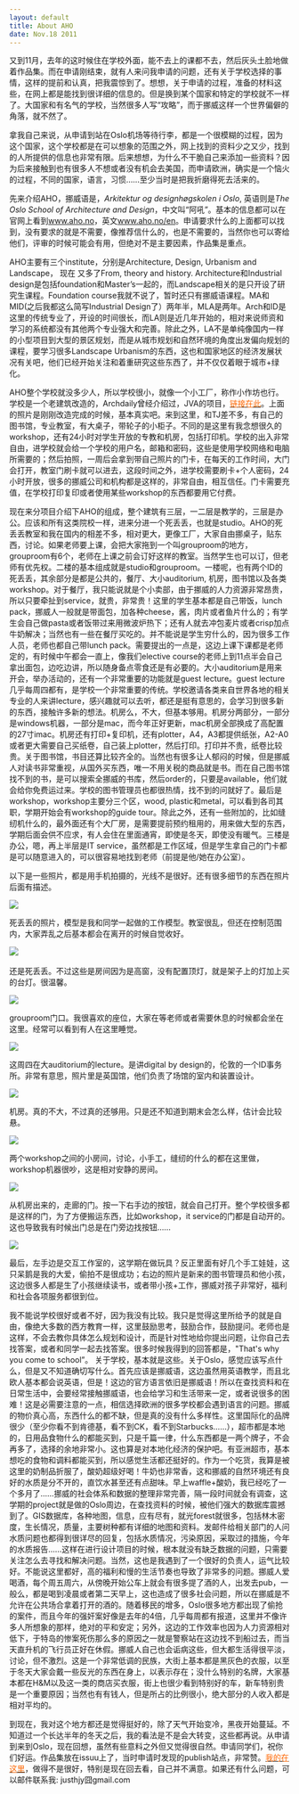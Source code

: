 ```yaml
---
layout: default
title: About AHO
date: Nov.18 2011
---
```


又到11月，去年的这时候住在学校外面，能不去上的课都不去，然后灰头土脸地做着作品集。而在申请刚结束，就有人来问我申请的问题，还有关于学校选择的事情，这样的提前和认真，把我震惊到了。想想，关于申请的过程，准备的材料这些，在网上都是能找到很详细的信息的。但是换到某个国家和特定的学校就不一样了。大国家和有名气的学校，当然很多人写“攻略”，而于挪威这样一个世界偏僻的角落，就不然了。

拿我自己来说，从申请到站在Oslo机场等待行李，都是一个很模糊的过程，因为这个国家，这个学校都是在可以想象的范围之外，网上找到的资料少之又少，找到的人所提供的信息也非常有限。后来想想，为什么不干脆自己来添加一些资料？因为后来接触到也有很多人不想或者没有机会去美国，而申请欧洲，确实是一个恼火的过程，不同的国家，语言，习惯……至少当时是把我折磨得死去活来的。

先来介绍AHO，挪威语是，<em>Arkitektur og designhøgskolen i Oslo</em>, 英语则是<em>The Oslo School of Architecture and Design</em>，中文叫“阿吼”。基本的信息都可以在官网上看到<span style="color:#ff6600;"><a href="http://www.aho.no"><span style="color:#ff6600;">www.aho.no</span></a></span>，英文<span style="color:#ff6600;"><a href="http://www.aho.no"><span style="color:#ff6600;">www.aho.no/en</span></a></span>。申请要求什么的上面都可以找到，没有要求的就是不需要，像推荐信什么的，也是不需要的，当然你也可以寄给他们，评审的时候可能会有用，但绝对不是主要因素，作品集是重点。

AHO主要有三个institute，分别是Architecture, Design, Urbanism and Landscape， 现在 又多了From, theory and history. Architecture和Industrial design是包括foundation和Master’s一起的，而Landscape相关的是只开设了研究生课程。Foundation course我就不说了，暂时还只有挪威语课程。MA和MID(之后我都这么简写Industrial Design了）两年半，MLA是两年。Arch和ID是这里的传统专业了，开设的时间很长，而LA则是近几年开始的，相对来说师资和学习的系统都没有其他两个专业强大和完善。除此之外，LA不是单纯像国内一样的小型项目到大型的景区规划，而是从城市规划和自然环境的角度出发偏向规划的课程，要学习很多Landscape Urbanism的东西，这也和国家地区的经济发展状况有关吧，他们已经开始关注和着重研究这些东西了，并不仅仅着眼于城市+绿化。

AHO整个学校就没多少人，所以学校很小，就像一个小工厂，称作小作坊也行。学校是一个老建筑改造的，Archdaily曾经介绍过，JVA的项目，<span style="color:#ff6600;"><a href="http://www.archdaily.com/2240/oslo-school-of-architecture-jva/"><span style="color:#ff6600;">链接在此</span></a></span>。上面的照片是刚刚改造完成的时候，基本真实吧。来到这里，和TJ差不多，有自己的图书馆，专业教室，有大桌子，带轮子的小柜子。不同的是这里有我念想很久的workshop，还有24小时对学生开放的专教和机房，包括打印机。学校的出入非常自由，进学校就会给一个学校的用户名，邮箱和密码，这些是使用学校网络和电脑所需要的；然后拍照，一周后会拿到带自己照片的门卡，在每天的工作时间，大门会打开，教室门刷卡就可以进去，这段时间之外，进学校需要刷卡+个人密码，24小时开放，很多的挪威公司和机构都是这样的，非常自由，相互信任。门卡需要充值，在学校打印复印或者使用某些workshop的东西都要用它付费。

现在来分项目介绍下AHO的组成，整个建筑有三层，一二层是教学的，三层是办公。应该和所有这类院校一样，进来分进一个死丢丢，也就是studio。AHO的死丢丢教室和我在国内的相差不多，相对更大，更像工厂，大家自由挪桌子，贴东西，讨论。如果老师要上课，会把大家拖到一个叫grouproom的地方，grouproom有6个，老师在上课之前会订好这样的教室。当然学生也可以订，但老师有优先权。二楼的基本组成就是studio和grouproom。一楼呢，也有两个ID的死丢丢，其余部分是都是公共的，餐厅、大小auditorium, 机房，图书馆以及各类workshop。对于餐厅，我只能说就是个小卖部，由于挪威的人力资源非常昂贵，所以只要牵扯到service，就贵，非常贵！这里的学生基本都是自己带饭，lunch pack，挪威人一般就是带面包，加各种cheese，酱，肉片或者鱼片什么的；有学生会自己做pasta或者饭带过来用微波炉热下；还有人就去冲包麦片或者crisp加点牛奶解决；当然也有一些在餐厅买吃的。并不能说是学生穷什么的，因为很多工作人员，老师也都自己带lunch pack。需要提出的一点是，这边上课下课都是老师定的，有时候中午都会一直上，像我们elective course的老师上到11点半会自己拿出面包，边吃边讲，所以随身备点零食还是有必要的。大小auditorium是用来开会，举办活动的，还有一个非常重要的功能就是guest lecture。guest lecture几乎每周四都有，是学校一个非常重要的传统。学校邀请各类来自世界各地的相关专业的人来讲lecture，感兴趣就可以去听，都还是挺有意思的，会学习到很多新的东西，接触许多新的想法。机房么，不大，但基本够用。机房分两部分，一部分是windows机器，一部分是mac，而今年正好更新，mac机房全部换成了高配置的27寸imac。机房还有打印+复印机，还有plotter，A4，A3都提供纸张，A2-A0或者更大需要自己买纸卷，自己装上plotter，然后打印。打印并不贵，纸卷比较贵。关于图书馆，书目还算比较齐全的。当然也有很多让人郁闷的时候，但是挪威人对读书非常重视，从国外买东西，唯一不用关税的商品就是书。而在自己图书馆找不到的书，是可以搜索全挪威的书库，然后order的，只要是available，他们就会给你免费运过来。学校的图书管理员也都很热情，找不到的问就好了。最后是workshop，workshop主要分三个区，wood, plastic和metal，可以看到各司其职，学期开始会有workshop的guide tour。除此之外，还有一些附加的，比如缝纫机什么的，最外面还有个大厂房，是需要提前预约租用的，用来做大型的东西，学期后面会供不应求，有人会住在里面通宵，即使是冬天，即使没有暖气。三楼是办公，嗯，再上半层是IT service，虽然都是工作区域，但是学生拿自己的门卡都是可以随意进入的，可以很容易地找到老师（前提是他/她在办公室）。

以下是一些照片，都是用手机拍摄的，光线不是很好。还有很多细节的东西在照片后面有描述。

![](http://windsdiary.files.wordpress.com/2011/11/20111117_0142.jpg)

死丢丢的照片，模型是我和同学一起做的工作模型。教室很乱，但还在控制范围内，大家弄乱之后基本都会在离开的时候自觉收好。

![](http://windsdiary.files.wordpress.com/2011/11/20111117_025.jpg) 

还是死丢丢。不过这些是房间因为是高窗，没有配置顶灯，就是架子上的灯加上买的台灯。很温馨。

![](http://windsdiary.files.wordpress.com/2011/11/20111117_046.jpg)

grouproom门口。我很喜欢的座位，大家在等老师或者需要休息的时候都会坐在这里。经常可以看到有人在这里睡觉。

![](http://windsdiary.files.wordpress.com/2011/11/20111117_002.jpg)

这周四在大auditorium的lecture。是讲digital by design的，伦敦的一个ID事务所。非常有意思，照片里是英国馆，他们负责了场馆的室内和装置设计。

![](http://windsdiary.files.wordpress.com/2011/11/20111117_041.jpg)

机房。真的不大，不过真的还够用。只是还不知道到期末会怎么样，估计会比较悬。

![](http://windsdiary.files.wordpress.com/2011/11/20111117_027.jpg)

两个workshop之间的小房间，讨论，小手工，缝纫的什么的都在这里做，workshop机器很吵，这是相对安静的房间。

![](http://windsdiary.files.wordpress.com/2011/11/20111117_009.jpg)

从机房出来的，走廊的门。按一下右手边的按钮，就会自己打开。整个学校很多都是这样的门，为了方便搬运东西，比如workshop，it service的门都是自动开的。这也导致我有时候出门总是在门旁边找按钮……

![](http://windsdiary.files.wordpress.com/2011/11/20111117_010-copy.jpg)

最后，左手边是交互工作室的，这学期在做玩具？反正里面有好几个手工娃娃，这只呆鹅是我的大爱，偷拍不是很成功；右边的照片是新来的图书管理员和他小孩，这边很多人都是生了小孩继续读书，或者带小孩+工作，挪威对孩子非常好，福利和社会各项服务都很到位。

我不能说学校很好或者不好，因为我没有比较。我只是觉得这里所给予的就是自由，像绝大多数的西方教育一样，这里鼓励思考，鼓励合作，鼓励提问。老师也是这样，不会去教你具体怎么规划和设计，而是针对性地给你提出问题，让你自己去找答案，或者和同学一起去找答案。很多时候我得到的回答都是，"That's why you come to school”。
关于学校，基本就是这些。关于Oslo，感觉应该写点什么，但是又不知道确切写什么。首先应该是挪威语，这边虽然用英语教学，而且北欧人基本都会说英语，但是！这边的官方语言依旧是挪威语！所以在查找资料和在日常生活中，会要经常接触挪威语，也会给学习和生活带来一定，或者说很多的困难！这是必需要注意的一点，相信选择欧洲的很多学校都会遇到语言的问题。挪威的物价真心高，东西什么的都不缺，但是真的没有什么多样性。这里国际化的品牌很少（至少你看不到肯德基，看不到CK，看不到Starbucks……），超市都是本地的，日用品食物什么的都能买到，只是千篇一律，什么东西都是一两个牌子，不会再多了，选择的余地非常小。这也算是对本地化经济的保护吧。有亚洲超市，基本想吃的食物和调料都能买到，所以感觉生活都还挺好的。作为一个吃货，我算是被这里的奶制品折服了，酸奶超级好喝！牛奶也非常香，这和挪威的自然环境还有良好的水质是分不开的，直饮水甚至还有点甜味。早上waffle+酸奶，我已经吃了一个多月了……挪威的社会体系和数据的整理非常完善，隔一段时间就会有调查，这学期的project就是做的Oslo周边，在查找资料的时候，被他们强大的数据库震撼到了。GIS数据库，各种地图，信息，应有尽有，就光forest就很多，包括林木密度，生长情况，质量，主要树种都有详细的地图和资料。发邮件给相关部门的人问水质问题也都得到很详尽的回复，包括水质情况，污染原因，采取过的措施，今年的水质报告……这样在进行设计项目的时候，根本就没有缺乏数据的问题，只需要关注怎么去寻找和解决问题。当然，这也是我遇到了一个很好的负责人，运气比较好。不能说这里都好，高的福利和慢的生活节奏也导致了非常多的问题。挪威人爱喝酒，每个周五周六，从傍晚开始公车上就会有很多提了酒的人，出发去pub，一般么，都是喝到凌晨或者第二天早上，这也造成了很多社会问题，所以在挪威是不允许在公共场合拿着打开的酒的。随着移民的增多，Oslo很多地方都出现了偷抢的案件，而且今年的强奸案好像是去年的4倍，几乎每周都有报道，这里并不像许多人所想象的那样，绝对的平和安定；另外，这边的工作效率也因为人力资源相对低下，于特岛的惨案死伤那么多的原因之一就是警察站在这边找不到船过去，而当天直升机的飞行员正好在休假。挪威人自己也会诟病这些，但大都生活得很平淡，讨论，但不激烈。这是一个非常低调的民族，大街上基本都是黑灰色的衣服，以至于冬天大家会戴一些反光的东西在身上，以表示存在；没什么特别的名牌，大家基本都在H&amp;M以及这一类的商店买衣服，街上也很少看到特别好的车，新车特别贵是一个重要原因；当然也有有钱人，但是所占的比例很小，绝大部分的人收入都是相对平均的。

到现在，我对这个地方都还是觉得挺好的，除了天气开始变冷，黑夜开始蔓延。不知道过一个长达半年的冬天之后，我的看法是不是会大转变，这些都再说。从申请到来到Oslo，现在回想，虽然有些意料之外但又觉得很自然。申请同学们，祝你们好运。作品集放在issuu上了，当时申请时发现的publish站点，非常赞。<span style="color:#ff6600;"><a href="http://issuu.com/windsdiary/docs/jingyuan_portfolio_2010"><span style="color:#ff6600;">我的在这里</span></a></span>，做得不是很好，特别是现在回去看，自己并不满意。如果还有什么问题，可以邮件联系我: justhjy囧gmail.com